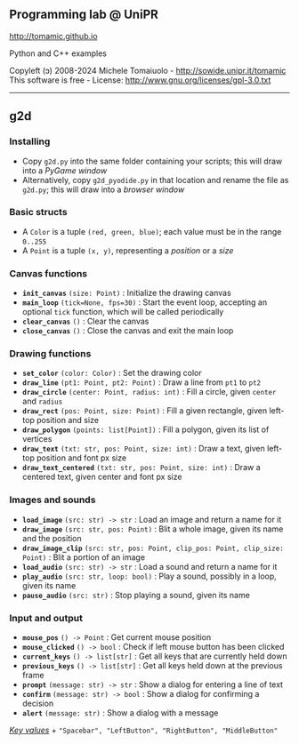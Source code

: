 ## Programming lab @ UniPR

http://tomamic.github.io

Python and C++ examples

Copyleft (ɔ) 2008-2024 Michele Tomaiuolo - http://sowide.unipr.it/tomamic <br>
This software is free - License: http://www.gnu.org/licenses/gpl-3.0.txt

---

## g2d

### Installing

- Copy `g2d.py` into the same folder containing your scripts; this will draw into a *PyGame window*
- Alternatively, copy `g2d_pyodide.py` in that location and rename the file as `g2d.py`; this will draw into a *browser window*

### Basic structs

- A `Color` is a tuple `(red, green, blue)`; each value must be in the range `0..255`
- A `Point` is a tuple `(x, y)`, representing a *position* or a *size*

### Canvas functions

- **`init_canvas`** `(size: Point)` : Initialize the drawing canvas
- **`main_loop`** `(tick=None, fps=30)` : Start the event loop, accepting an optional `tick` function, which will be called periodically
- **`clear_canvas`** `()` : Clear the canvas
- **`close_canvas`** `()` : Close the canvas and exit the main loop

### Drawing functions

- **`set_color`** `(color: Color)` : Set the drawing color
- **`draw_line`** `(pt1: Point, pt2: Point)` : Draw a line from `pt1` to `pt2`
- **`draw_circle`** `(center: Point, radius: int)` : Fill a circle, given `center` and `radius`
- **`draw_rect`** `(pos: Point, size: Point)` : Fill a given rectangle, given left-top position and size
- **`draw_polygon`** `(points: list[Point])` : Fill a polygon, given its list of vertices
- **`draw_text`** `(txt: str, pos: Point, size: int)` : Draw a text, given left-top position and font px size
- **`draw_text_centered`** `(txt: str, pos: Point, size: int)` : Draw a centered text, given center and font px size

### Images and sounds

- **`load_image`** `(src: str) -> str` : Load an image and return a name for it
- **`draw_image`** `(src: str, pos: Point)` : Blit a whole image, given its name and the position
- **`draw_image_clip`** `(src: str, pos: Point, clip_pos: Point, clip_size: Point)` : Blit a portion of an image
- **`load_audio`** `(src: str) -> str` : Load a sound and return a name for it
- **`play_audio`** `(src: str, loop: bool)` : Play a sound, possibly in a loop, given its name
- **`pause_audio`** `(src: str)` : Stop playing a sound, given its name

### Input and output

- **`mouse_pos`** `() -> Point` : Get current mouse position
- **`mouse_clicked`** `() -> bool` : Check if left mouse button has been clicked
- **`current_keys`** `() -> list[str]` : Get all keys that are currently held down
- **`previous_keys`** `() -> list[str]` : Get all keys held down at the previous frame
- **`prompt`** `(message: str) -> str` : Show a dialog for entering a line of text
- **`confirm`** `(message: str) -> bool` : Show a dialog for confirming a decision
- **`alert`** `(message: str)` : Show a dialog with a message

[*Key values*](https://developer.mozilla.org/en-US/docs/Web/API/KeyboardEvent/key/Key_Values) + `"Spacebar", "LeftButton", "RightButton", "MiddleButton"`
